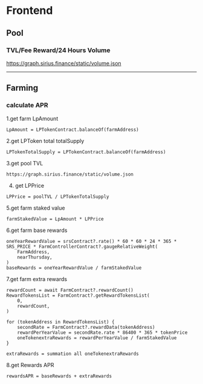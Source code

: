 # Frontend

## Pool

### TVL/Fee Reward/24 Hours Volume

https://graph.sirius.finance/static/volume.json

___


## Farming

### calculate APR

1.get farm LpAmount
```
LpAmount = LPTokenContract.balanceOf(farmAddress)
```

2.get LPToken total totalSupply
```
LPTokenTotalSupply = LPTokenContract.balanceOf(farmAddress)
```

3.get pool TVL
```
https://graph.sirius.finance/static/volume.json
```

4. get LPPrice
```
LPPrice = poolTVL / LPTokenTotalSupply
```

5.get farm staked value
```
farmStakedValue = LpAmount * LPPrice
```

6.get farm base rewards
```
oneYearRewardValue = srsContract?.rate() * 60 * 60 * 24 * 365 * SRS_PRICE * FarmControllerContract?.gaugeRelativeWeight(
    FarmAddress,
    nearThursday,
)
baseRewards = oneYearRewardValue / farmStakedValue
```

7.get farm extra rewards
```
rewardCount = await FarmContract?.rewardCount()
RewardTokensList = FarmContract?.getRewardTokensList(
    0,
    rewardCount,
)

for (tokenAddress in RewardTokensList) {
    secondRate = FarmContract?.rewardData(tokenAddress)
    rewardPerYearValue = secondRate.rate * 86400 * 365 * tokenPrice
    oneTokenextraRewards = rewardPerYearValue / farmStakedValue
}

extraRewards = summation all oneTokenextraRewards
```

8.get Rewards APR
```
rewardsAPR = baseRewards + extraRewards
```

